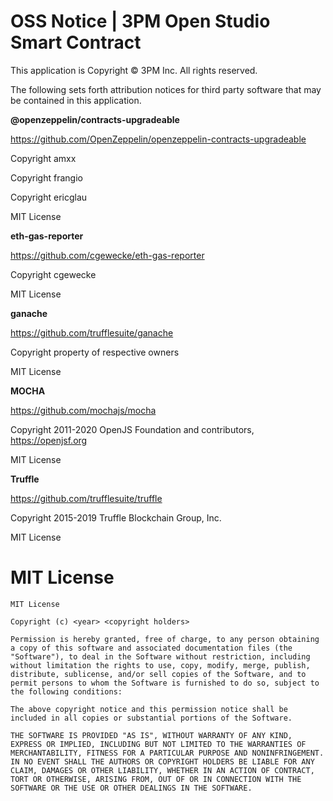 # OSS Notice | 3PM Open Studio Smart Contract #

This application is Copyright © 3PM Inc. All rights reserved.

The following sets forth attribution notices for third party software that may be contained in this application.

 **@openzeppelin/contracts-upgradeable**

https://github.com/OpenZeppelin/openzeppelin-contracts-upgradeable

Copyright amxx

Copyright frangio

Copyright ericglau

MIT License

 **eth-gas-reporter**

https://github.com/cgewecke/eth-gas-reporter

Copyright cgewecke

MIT License

 **ganache**

https://github.com/trufflesuite/ganache

Copyright property of respective owners

MIT License

 **MOCHA**

https://github.com/mochajs/mocha

Copyright 2011-2020 OpenJS Foundation and contributors, https://openjsf.org

MIT License

 **Truffle**

https://github.com/trufflesuite/truffle

Copyright 2015-2019 Truffle Blockchain Group, Inc.

MIT License

# MIT License #

``````````
MIT License

Copyright (c) <year> <copyright holders>

Permission is hereby granted, free of charge, to any person obtaining a copy of this software and associated documentation files (the "Software"), to deal in the Software without restriction, including without limitation the rights to use, copy, modify, merge, publish, distribute, sublicense, and/or sell copies of the Software, and to permit persons to whom the Software is furnished to do so, subject to the following conditions:

The above copyright notice and this permission notice shall be included in all copies or substantial portions of the Software.

THE SOFTWARE IS PROVIDED "AS IS", WITHOUT WARRANTY OF ANY KIND, EXPRESS OR IMPLIED, INCLUDING BUT NOT LIMITED TO THE WARRANTIES OF MERCHANTABILITY, FITNESS FOR A PARTICULAR PURPOSE AND NONINFRINGEMENT. IN NO EVENT SHALL THE AUTHORS OR COPYRIGHT HOLDERS BE LIABLE FOR ANY CLAIM, DAMAGES OR OTHER LIABILITY, WHETHER IN AN ACTION OF CONTRACT, TORT OR OTHERWISE, ARISING FROM, OUT OF OR IN CONNECTION WITH THE SOFTWARE OR THE USE OR OTHER DEALINGS IN THE SOFTWARE.
``````````
